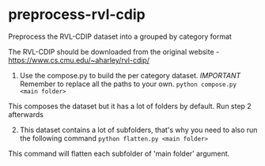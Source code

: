 # preprocess-rvl-cdip
Preprocess the RVL-CDIP dataset into a grouped by category format


The RVL-CDIP should be downloaded from the original website - https://www.cs.cmu.edu/~aharley/rvl-cdip/


1. Use the compose.py to build the per category dataset. 
*IMPORTANT* Remember to replace all the paths to your own.
`python compose.py <main folder>`

This composes the dataset but it has a lot of folders by default. Run step 2 afterwards

2. This dataset contains a lot of subfolders, that's why you need to also run the following command
`python flatten.py <main folder>`

This command will flatten each subfolder of 'main folder' argument. 
